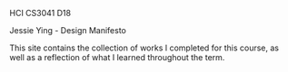 HCI CS3041 D18

Jessie Ying - Design Manifesto

This site contains the collection of works I completed for this course, as well as a reflection of what I learned throughout the term. 
